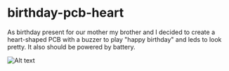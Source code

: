 # birthday-pcb-heart

As birthday present for our mother my brother and I decided to create a heart-shaped PCB with a buzzer
to play "happy birthday" and leds to look pretty. It also should be powered by battery.

![Alt text](Herz_Platine.jpg?raw=true "Title")
